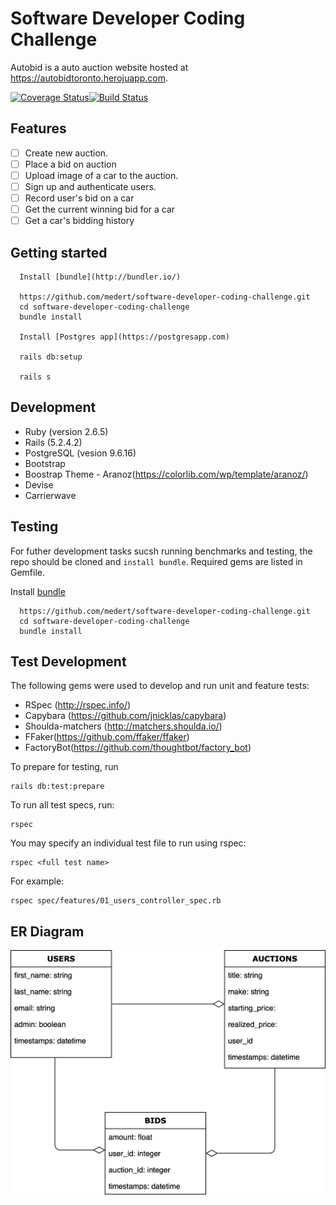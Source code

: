# Software Developer Coding Challenge

Autobid is a auto auction website hosted at https://autobidtoronto.herojuapp.com.

[![Coverage Status](https://coveralls.io/repos/github/medert/software-developer-coding-challenge/badge.svg?branch=master)](https://coveralls.io/github/medert/software-developer-coding-challenge?branch=master)[![Build Status](https://travis-ci.org/medert/software-developer-coding-challenge.svg?branch=master)](https://travis-ci.org/medert/software-developer-coding-challenge)


## Features

- [ ] Create new auction.
- [ ] Place a bid on auction
- [ ] Upload image of a car to the auction.
- [ ] Sign up and authenticate users.
- [ ] Record user's bid on a car
- [ ] Get the current winning bid for a car
- [ ] Get a car's bidding history

## Getting started

      Install [bundle](http://bundler.io/)

      https://github.com/medert/software-developer-coding-challenge.git
      cd software-developer-coding-challenge
      bundle install

      Install [Postgres app](https://postgresapp.com)

      rails db:setup

      rails s



## Development

- Ruby (version 2.6.5)
- Rails (5.2.4.2)
- PostgreSQL (vesion 9.6.16)
- Bootstrap
- Boostrap Theme - Aranoz(https://colorlib.com/wp/template/aranoz/)
- Devise
- Carrierwave

## Testing

For futher development tasks sucsh running benchmarks and testing, the repo should be cloned and `install bundle`. Required gems are listed in Gemfile.

Install [bundle](http://bundler.io/)

      https://github.com/medert/software-developer-coding-challenge.git
      cd software-developer-coding-challenge
      bundle install

## Test Development

The following gems were used to develop and run unit and feature tests:
- RSpec (http://rspec.info/)
- Capybara (https://github.com/jnicklas/capybara)
- Shoulda-matchers (http://matchers.shoulda.io/)
- FFaker(https://github.com/ffaker/ffaker)
- FactoryBot(https://github.com/thoughtbot/factory_bot)


To prepare for testing, run

    rails db:test:prepare

To run all test specs, run:

    rspec

You may specify an individual test file to run using rspec:

    rspec <full test name>

For example:

    rspec spec/features/01_users_controller_spec.rb

## ER Diagram

  ![](./Autobid_ER_Diagram.png)
